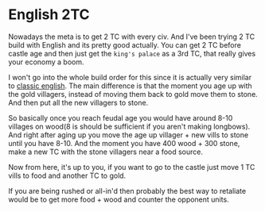 # English 2TC

Nowadays the meta is to get 2 TC with every civ. And I've been trying 2 TC build with English and its pretty good actually. You can get 2 TC before castle age and then just get the `king's palace` as a 3rd TC, that really gives your economy a boom.

I won't go into the whole build order for this since it is actually very similar to [classic english](https://wiki.mzfr.me/AOE/english/classic-english/). The main difference is that the moment you age up with the gold villagers, instead of moving them back to gold move them to stone. And then put all the new villagers to stone. 

So basically once you reach feudal age you would have around 8-10 villages on wood(8 is should be sufficient if you aren't making longbows). And right after aging up you move the age up villager + new vills to stone until you have 8-10. And the moment you have 400 wood + 300 stone, make a new TC with the stone villagers near a food source. 

Now from here, it's up to you, if you want to go to the castle just move 1 TC vills to food and another TC to gold. 

If you are being rushed or all-in'd then probably the best way to retaliate would be to get more food + wood and counter the opponent units. 